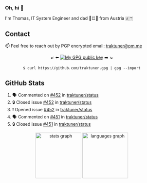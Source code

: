### Oh, hi 👋

I'm Thomas, IT System Engineer and dad 👶♊️👶 from Austria 🇦🇹

<!--
**traktuner/traktuner** is a ✨ _special_ ✨ repository because its `README.md` (this file) appears on your GitHub profile.

Here are some ideas to get you started:

- 🔭 I’m currently working on ...
- 🌱 I’m currently learning ...
- 👯 I’m looking to collaborate on ...
- 🤔 I’m looking for help with ...
- 💬 Ask me about ...
- 📫 How to reach me: ...
- 😄 Pronouns: ...
- ⚡ Fun fact: ...
-->

## Contact
📫 Feel free to reach out by PGP encrypted email:
traktuner@pm.me

<div align="center" markdown="1">

↙️ ⬅️ [![My GPG public key](https://img.shields.io/badge/PGP%20public%20key-6D4AFF?style=for-the-badge)](https://github.com/traktuner.gpg) ➡️ ↘️

```shell
$ curl https://github.com/traktuner.gpg | gpg --import
```

</div>

## GitHub Stats
<!--START_SECTION:activity-->
1. 🗣 Commented on [#452](https://github.com/traktuner/status/issues/452#issuecomment-2414749606) in [traktuner/status](https://github.com/traktuner/status)
2. 🔒 Closed issue [#452](https://github.com/traktuner/status/issues/452) in [traktuner/status](https://github.com/traktuner/status)
3. ❗ Opened issue [#452](https://github.com/traktuner/status/issues/452) in [traktuner/status](https://github.com/traktuner/status)
4. 🗣 Commented on [#451](https://github.com/traktuner/status/issues/451#issuecomment-2414675018) in [traktuner/status](https://github.com/traktuner/status)
5. 🔒 Closed issue [#451](https://github.com/traktuner/status/issues/451) in [traktuner/status](https://github.com/traktuner/status)
<!--END_SECTION:activity-->

<div align="center">
  <img src="https://github-readme-stats.vercel.app/api?username=traktuner&hide_title=false&hide_rank=false&show_icons=true&include_all_commits=true&count_private=true&disable_animations=false&theme=dracula&locale=en&hide_border=false&order=1" height="150" alt="stats graph"  />
  <img src="https://github-readme-stats.vercel.app/api/top-langs?username=traktuner&locale=en&hide_title=false&layout=compact&card_width=320&langs_count=5&theme=dracula&hide_border=false&order=2" height="150" alt="languages graph"  />
</div>

